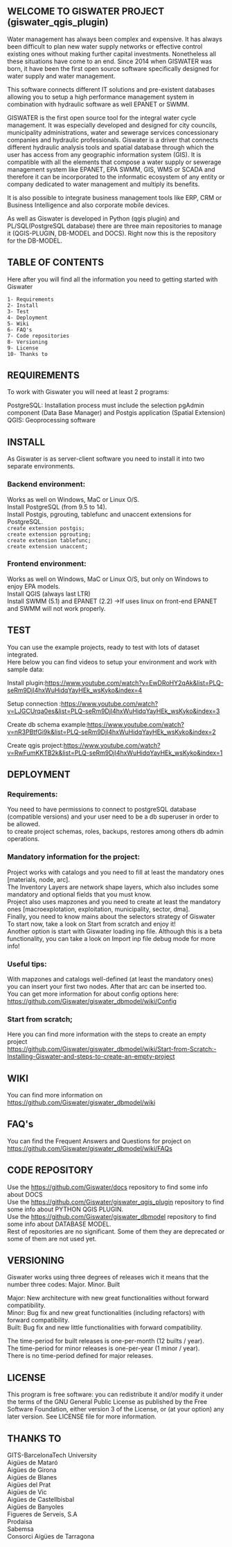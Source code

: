 ## WELCOME TO GISWATER PROJECT (giswater_qgis_plugin)
Water management has always been complex and expensive. It has always been difficult to plan new water supply networks or effective control existing ones without making further capital investments. Nonetheless all these situations have come to an end. Since 2014 when GISWATER was born, it have been the first open source software specifically designed for water supply and water management. <br>

This software connects different IT solutions and pre-existent databases allowing you to setup a high performance management system in combination with hydraulic software as well EPANET or SWMM.<br>

GISWATER is the first open source tool for the integral water cycle management. It was especially developed and designed for city councils, municipality administrations, water and sewerage services concessionary companies and hydraulic professionals. Giswater is a driver that connects different hydraulic analysis tools and spatial database through which the user 
has access from any geographic information system (GIS). It is compatible with all the elements that compose a water supply or sewerage management system like EPANET, EPA SWMM, GIS, WMS or SCADA and therefore it can be incorporated to the informatic ecosystem of any entity or company dedicated to water management and multiply its benefits.<br>

It is also possible to integrate business management tools like ERP, CRM or Business Intelligence and also corporate mobile devices.<br>

As well as Giswater is developed in Python (qgis plugin) and PL/SQL(PostgreSQL database) there are three main repositories to manage it (QGIS-PLUGIN, DB-MODEL and DOCS). Right now this is the repository for the DB-MODEL.

## TABLE OF CONTENTS
Here after you will find all the information you need to getting started with Giswater<br>

	1- Requirements
	2- Install
	3- Test
	4- Deployment
	5- Wiki
	6- FAQ's
	7- Code repositories
	8- Versioning
	9- License
	10- Thanks to
	

## REQUIREMENTS
To work with Giswater you will need at least 2 programs:

PostgreSQL: Installation process must include the selection pgAdmin component (Data Base Manager) and Postgis application (Spatial Extension)<br>
QGIS: Geoprocessing software<br>


## INSTALL
As Giswater is as server-client software you need to install it into two separate environments.

### Backend environment:
Works as well on Windows, MaC or Linux O/S.<br>
Install PostgreSQL (from 9.5 to 14).<br>
Install Postgis, pgrouting, tablefunc and unaccent extensions for PostgreSQL.<br>
	`create extension postgis;`<br>
	`create extension pgrouting;`<br>
	`create extension tablefunc;`<br>
	`create extension unaccent;`<br>

### Frontend environment:
Works as well on Windows, MaC or Linux O/S, but only on Windows to enjoy EPA models.<br>
Install QGIS  (always last LTR)<br>
Install SWMM (5.1) and EPANET (2.2) ->If uses linux on front-end EPANET and SWMM will not work properly.<br>


## TEST
You can use the example projects, ready to test with lots of dataset integrated.<br>
Here below you can find videos to setup your environment and work with sample data:<br>

Install plugin:https://www.youtube.com/watch?v=EwDRoHY2qAk&list=PLQ-seRm9Djl4hxWuHidqYayHEk_wsKyko&index=4<br>

Setup connection :https://www.youtube.com/watch?v=LJGCUrqa0es&list=PLQ-seRm9Djl4hxWuHidqYayHEk_wsKyko&index=3<br>

Create db schema example:https://www.youtube.com/watch?v=nR3PBtfGi9k&list=PLQ-seRm9Djl4hxWuHidqYayHEk_wsKyko&index=2<br>

Create qgis project:https://www.youtube.com/watch?v=RwFumKKTB2k&list=PLQ-seRm9Djl4hxWuHidqYayHEk_wsKyko&index=1<br>


## DEPLOYMENT

### Requirements:
You need to have permissions to connect to postgreSQL database (compatible versions) and your user need to be a db superuser in order to be allowed. <br>
to create project schemas, roles, backups, restores among others db admin operations.

### Mandatory information for the project:
Project works with catalogs and you need to fill at least the mandatory ones [materials, node, arc].<br>
The Inventory Layers are network shape layers, which also includes some mandatory and optional fields that you must know.<br>
Project also uses mapzones and you need to create at least the mandatory ones [macroexplotation, exploitation, municipality, sector, dma].<br>
Finally, you need to know mains about the selectors strategy of Giswater<br>
To start now, take a look on Start from scratch and enjoy it!<br>
Another option is start with Giswater loading inp file. Although this is a beta functionality, you can take a look on Import inp file debug mode for more info!

### Useful tips:
With mapzones and catalogs well-defined (at least the mandatory ones) you can insert your first two nodes. After that arc can be inserted too. <br>
You can get more information for  about config options here:<br>
	https://github.com/Giswater/giswater_dbmodel/wiki/Config

### Start from scratch;
Here you can find more information with the steps to create an empty project<br>
	https://github.com/Giswater/giswater_dbmodel/wiki/Start-from-Scratch:-Installing-Giswater-and-steps-to-create-an-empty-project

## WIKI
You can find more information on https://github.com/Giswater/giswater_dbmodel/wiki

## FAQ's
You can find the Frequent Answers and Questions for project on https://github.com/Giswater/giswater_dbmodel/wiki/FAQs

## CODE REPOSITORY
Use the https://github.com/Giswater/docs repository to find some info about DOCS<br>
Use the https://github.com/Giswater/giswater_qgis_plugin repository to find some info about PYTHON QGIS PLUGIN.<br>
Use the https://github.com/Giswater/giswater_dbmodel repository to find some info about DATABASE MODEL.<br>
Rest of repositories are no significant. Some of them they are deprecated or some of them are not used yet.

## VERSIONING
Giswater works using three degrees of releases wich it means that the number three codes:
	Major. Minor. Built

Major: New architecture with new great functionalities without forward compatibility.<br>
Minor: Bug fix and new great functionalities (including refactors) with forward compatibility.<br>
Built: Bug fix and new little functionalities with forward compatibility.<br>

The time-period for built releases is one-per-month (12 builts / year).<br>
The time-period for minor releases is one-per-year (1 minor / year).<br>
There is no time-period defined for major releases.<br>


## LICENSE
This program is free software: you can redistribute it and/or modify it under the terms of the GNU General Public License as published by the Free Software Foundation, either version 3 of the License, or (at your option) any later version. See LICENSE file for more information.


## THANKS TO
GITS-BarcelonaTech University<br>
Aigües de Mataró<br>
Aigües de Girona<br>
Aigües de Blanes<br>
Aigües del Prat<br>
Aigües de Vic<br>
Aigües de Castellbisbal<br>
Aigües de Banyoles<br>
Figueres de Serveis, S.A<br>
Prodaisa<br>
Sabemsa<br>
Consorci Aigües de Tarragona<br>
